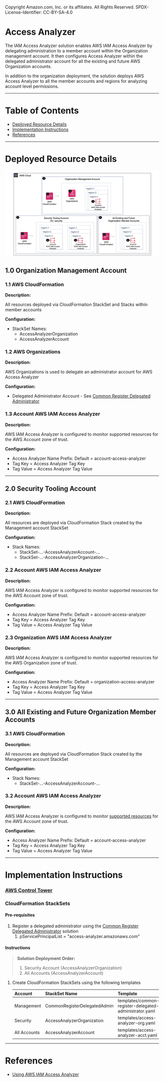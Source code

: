 Copyright Amazon.com, Inc. or its affiliates. All Rights Reserved. SPDX-License-Identifier: CC-BY-SA-4.0

# Access Analyzer

The IAM Access Analyzer solution enables AWS IAM Access Analyzer by delegating administration to a member account
within the Organization management account. It then configures Access Analyzer within the delegated administrator account 
for all the existing and future AWS Organization accounts.

In addition to the organization deployment, the solution deploys AWS Access Analyzer to all the member accounts
and regions for analyzing account level permissions.

----

# Table of Contents
* [Deployed Resource Details](#deployed-resource-details)
* [Implementation Instructions](#implementation-instructions)
* [References](#references)

----

# Deployed Resource Details

![Architecture](./documentation/Access-Analyzer-Architecture.png "Architecture")

## 1.0 Organization Management Account

### 1.1 AWS CloudFormation

**Description:**

All resources deployed via CloudFormation StackSet and Stacks within member accounts

**Configuration:**

* StackSet Names:
    * AccessAnalyzerOrganization
    * AccessAnalyzerAccount

### 1.2 AWS Organizations

**Description:**

AWS Organizations is used to delegate an administrator account for AWS Access Analyzer

**Configuration:**

* Delegated Administrator Account - See [Common Register Delegated Administrator](../../common/register-delegated-administrator)
    

### 1.3 Account AWS IAM Access Analyzer

**Description:**

AWS IAM Access Analyzer is configured to monitor supported resources for the AWS Account zone of trust.

**Configuration:**

* Access Analyzer Name Prefix: Default = account-access-analyzer
* Tag Key = Access Analyzer Tag Key 
* Tag Value = Access Analyzer Tag Value 

----

## 2.0 Security Tooling Account

### 2.1 AWS CloudFormation

**Description:**

All resources are deployed via CloudFormation Stack created by the Management account StackSet

**Configuration:**

* Stack Names: 
    * StackSet-...-AccessAnalyzerAccount-...
    * StackSet-...-AccessAnalyzerOrganization-...

### 2.2 Account AWS IAM Access Analyzer

**Description:**

AWS IAM Access Analyzer is configured to monitor supported resources for the AWS Account zone of trust.

**Configuration:**

* Access Analyzer Name Prefix: Default = account-access-analyzer
* Tag Key = Access Analyzer Tag Key 
* Tag Value = Access Analyzer Tag Value

### 2.3 Organization AWS IAM Access Analyzer

**Description:**

AWS IAM Access Analyzer is configured to monitor supported resources for the AWS Organization zone of trust.

**Configuration:**

* Access Analyzer Name Prefix: Default = organization-access-analyzer
* Tag Key = Access Analyzer Tag Key 
* Tag Value = Access Analyzer Tag Value

----

## 3.0 All Existing and Future Organization Member Accounts

### 3.1 AWS CloudFormation

**Description:**

All resources are deployed via CloudFormation Stack created by the Management account StackSet

**Configuration:**

* Stack Names: 
    * StackSet-...-AccessAnalyzerAccount-...

### 3.2 Account AWS IAM Access Analyzer

**Description:**

AWS IAM Access Analyzer is configured to monitor 
[supported resources](https://docs.aws.amazon.com/IAM/latest/UserGuide/access-analyzer-resources.html) for the 
AWS Account zone of trust.

**Configuration:**

* Access Analyzer Name Prefix: Default = account-access-analyzer
* Tag Key = Access Analyzer Tag Key 
* Tag Value = Access Analyzer Tag Value

----

# Implementation Instructions

### [AWS Control Tower](./aws-control-tower)
### CloudFormation StackSets

#### Pre-requisites
1. Register a delegated administrator using the
 [Common Register Delegated Administrator](../../common/register-delegated-administrator) solution
   1. pServicePrincipalList = "access-analyzer.amazonaws.com" 
   
#### Instructions

> **Solution Deployment Order:**
> 1. Security Account (AccessAnalyzerOrganization)
> 2. All Accounts (AccessAnalyzerAccount)

1. Create CloudFormation StackSets using the following templates
   
   |     Account     |   StackSet Name   |  Template  |
   | --------------- | ----------------- | ---------- |
   | Management | CommonRegisterDelegatedAdmin | templates/common-register-delegated-administrator.yaml |
   | Security | AccessAnalyzerOrganization | templates/access-analyzer-org.yaml |
   | All Accounts | AccessAnalyzerAccount | templates/access-analyzer-acct.yaml |
   
----

# References
* [Using AWS IAM Access Analyzer](https://docs.aws.amazon.com/IAM/latest/UserGuide/what-is-access-analyzer.html)
